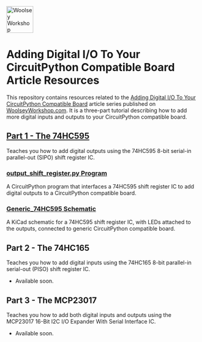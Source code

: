<a href="https://www.woolseyworkshop.com"><img src="https://www.woolseyworkshop.com/wp-content/uploads/WWSLogoTitleLines.png" alt="Woolsey Workshop" height="70"></a>

# Adding Digital I/O To Your CircuitPython Compatible Board Article Resources
This repository contains resources related to the [Adding Digital I/O To Your CircuitPython Compatible Board](https://www.woolseyworkshop.com/2021/05/29/adding-digital-io-to-your-circuitpython-compatible-board-part-1-the-74hc595/) article series published on [WoolseyWorkshop.com](https://www.woolseyworkshop.com). It is a three-part tutorial describing how to add more digital inputs and outputs to your CircuitPython compatible board.

## [Part 1 - The 74HC595](https://www.woolseyworkshop.com/2021/05/29/adding-digital-io-to-your-circuitpython-compatible-board-part-1-the-74hc595/)
Teaches you how to add digital outputs using the 74HC595 8-bit serial-in parallel-out (SIPO) shift register IC.

### [output_shift_register.py Program](output_shift_register.py)
A CircuitPython program that interfaces a 74HC595 shift register IC to add digital outputs to a CircuitPython compatible board.

### [Generic_74HC595 Schematic](Generic_74HC595)
A KiCad schematic for a 74HC595 shift register IC, with LEDs attached to the outputs, connected to generic CircuitPython compatible board.

## Part 2 - The 74HC165
Teaches you how to add digital inputs using the 74HC165 8-bit parallel-in serial-out (PISO) shift register IC.

- Available soon.

## Part 3 - The MCP23017
Teaches you how to add both digital inputs and outputs using the MCP23017 16-Bit I2C I/O Expander With Serial Interface IC.

- Available soon.
